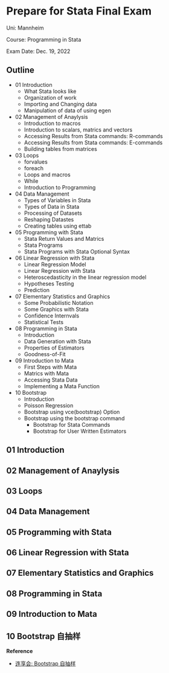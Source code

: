 # Prepare for Stata Final Exam

Uni: Mannheim

Course: Programming in Stata

Exam Date: Dec. 19, 2022

## Outline

* 01 Introduction
    * What Stata looks like
    * Organization of work
    * Importing and Changing data
    * Manipulation of data of using egen
* 02 Management of Anaylysis
    * Introduction to macros
    * Introduction to scalars, matrics and vectors
    * Accessing Results from Stata commands: R-commands
    * Accessing Results from Stata commands: E-commands
    * Building tables from matrices
* 03 Loops
    * forvalues
    * foreach
    * Loops and macros
    * While
    * Introduction to Programming
* 04 Data Management
    * Types of Variables in Stata
    * Types of Data in Stata
    * Processing of Datasets
    * Reshaping Datastes
    * Creating tables using ettab
* 05 Programming with Stata
    * Stata Return Values and Matrics
    * Stata Programs
    * Stata Programs with Stata Optional Syntax
* 06 Linear Regression with Stata
    * Linear Regression Model
    * Linear Regression with Stata
    * Heteroscedasticity in the linear regression model
    * Hypotheses Testing
    * Prediction
* 07 Elementary Statistics and Graphics
    * Some Probabilistic Notation
    * Some Graphics with Stata
    * Confidence Internvals
    * Statistical Tests
* 08 Programming in Stata
    * Introduction
    * Data Generation with Stata
    * Properties of Estimators
    * Goodness-of-Fit
* 09 Introduction to Mata
    * First Steps with Mata
    * Matrics with Mata
    * Accessing Stata Data 
    * Implementing a Mata Function
* 10 Bootstrap
    * Introduction 
    * Poisson Regression
    * Bootstrap using vce(bootstrap) Option
    * Bootstrap using the bootstrap command
         * Bootstrap for Stata Commands
         * Bootstrap for User Written Estimators
         
## 01 Introduction
## 02 Management of Anaylysis
## 03 Loops
## 04 Data Management
## 05 Programming with Stata
## 06 Linear Regression with Stata
## 07 Elementary Statistics and Graphics
## 08 Programming in Stata
## 09 Introduction to Mata
## 10 Bootstrap 自抽样

**Reference**

* [连享会: Bootstrap 自抽样](https://www.lianxh.cn/news/47de6c90ac6b7.html)



